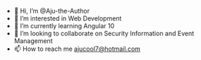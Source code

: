 - 👋 Hi, I’m @Aju-the-Author
- 👀 I’m interested in Web Development
- 🌱 I’m currently learning Angular 10
- 💞️ I’m looking to collaborate on Security Information and Event Management
- 📫 How to reach me ajucool7@hotmail.com

<!---
Aju-the-Author/Aju-the-Author is a ✨ special ✨ repository because its `README.md` (this file) appears on your GitHub profile.
You can click the Preview link to take a look at your changes.
--->
